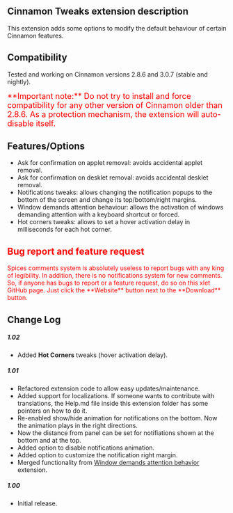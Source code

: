 ## Cinnamon Tweaks extension description

This extension adds some options to modify the default behaviour of certain Cinnamon features.

## Compatibility

Tested and working on Cinnamon versions 2.8.6 and 3.0.7 (stable and nightly).

<span style="color:red;font-size:large;">
**Important note:** Do not try to install and force compatibility for any other version of Cinnamon older than 2.8.6. As a protection mechanism, the extension will auto-disable itself.
</span>

## Features/Options

- Ask for confirmation on applet removal: avoids accidental applet removal.
- Ask for confirmation on desklet removal: avoids accidental desklet removal.
- Notifications tweaks: allows changing the notification popups to the bottom of the screen and change its top/bottom/right margins.
- Window demands attention behaviour: allows the activation of windows demanding attention with a keyboard shortcut or forced.
- Hot corners tweaks: allows to set a hover activation delay in milliseconds for each hot corner.

<h2 style="color:red;"> Bug report and feature request</h2>
<span style="color:red;">
Spices comments system is absolutely useless to report bugs with any king of legibility. In addition, there is no notifications system for new comments. So, if anyone has bugs to report or a feature request, do so on this xlet GitHub page. Just click the **Website** button next to the **Download** button.
</span>

## Change Log

##### 1.02
- Added **Hot Corners** tweaks (hover activation delay).

##### 1.01
- Refactored extension code to allow easy updates/maintenance.
- Added support for localizations. If someone wants to contribute with translations, the Help.md file inside this extension folder has some pointers on how to do it.
- Re-enabled show/hide animation for notifications on the bottom. Now the animation plays in the right directions.
- Now the distance from panel can be set for notifiations shown at the bottom and at the top.
- Added option to disable notifications animation.
- Added option to customize the notification right margin.
- Merged functionality from [Window demands attention behavior](https://cinnamon-spices.linuxmint.com/extensions/view/40) extension.

##### 1.00
- Initial release.
